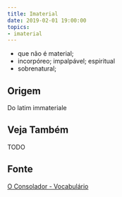 ```yaml
---
title: Imaterial
date: 2019-02-01 19:00:00
topics:
- imaterial
---
```


* que não é material; 
* incorpóreo; impalpável; espiritual
* sobrenatural; 

## Origem
Do latim immateriale

## Veja Também
TODO

## Fonte
[O Consolador - Vocabulário](http://www.oconsolador.com.br/linkfixo/vocabulario/principal.html)


